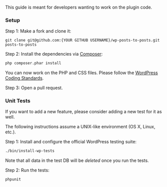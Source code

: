 This guide is meant for developers wanting to work on the plugin code.

### Setup

Step 1: Make a fork and clone it:

```
git clone git@github.com:{YOUR GITHUB USERNAME}/wp-posts-to-posts.git posts-to-posts
```

Step 2: Install the dependencies via [Composer](https://getcomposer.org):

```bash
php composer.phar install
```

You can now work on the PHP and CSS files. Please follow the [WordPress Coding Standards](http://make.wordpress.org/core/handbook/coding-standards/).

Step 3: Open a pull request.

### Unit Tests

If you want to add a new feature, please consider adding a new test for it as well.

The following instructions assume a UNIX-like environment (OS X, Linux, etc.).

Step 1: Install and configure the official WordPress testing suite:

```bash
./bin/install-wp-tests
```

Note that all data in the test DB will be _deleted_ once you run the tests.

Step 2: Run the tests:

```bash
phpunit
```
